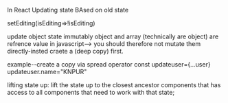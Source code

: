 In React Updating state BAsed on old state

setEditing(isEditing=>!isEditing)


update object state immutably
object and array (technically are object) are refrence value in javascript--> you should therefore not mutate them directly-insted craete a (deep copy) first.


example--create a copy via spread operator
const updateuser={...user}
updateuser.name="KNPUR"

lifting state up:
lift the state up to the closest ancestor components that has access to all components that need to work with that state;
